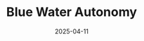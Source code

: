 ---  
layout: startup_page  
title: "Blue Water Autonomy"  
id: "blw.ai"  
permalink: "/bluewaterautonomyblw.ai04112025/"  
website: "https://blw.ai/"  
funding_round: "Seed"  
funding_amount: "$14M"  
investors: "Eclipse, Riot, Impatient Ventures"  
about: "Blue Water Autonomy builds autonomous ships for the U.S. Navy. Their full-stack autonomy suite enables completely unmanned ships for various open-ocean missions. The company aims to revolutionize the maritime economy by providing cost-effective, scalable autonomous solutions."  
markets: "Defense, Robotics, Maritime, Shipbuilding"  
hq: "Boston, Massachusetts, United States"  
founded_year: "2024"  
linkedin: "https://www.linkedin.com/company/blue-water-autonomy"  
twitter: "https://twitter.com/BlueWaterShips"  
instagram: ""  
facebook: ""  
crunchbase: "https://www.crunchbase.com/organization/blue-water-autonomy?utm_source=linkedin&utm_medium=referral&utm_campaign=linkedin_companies&utm_content=profile_cta_anon&trk=funding_crunchbase"  
pitchbook: "https://pitchbook.com/profiles/company/699790-87"  

date_display: "11-Apr-2025"  
date: "2025-04-11"

# SEO Optimization  
meta_title: "Blue Water Autonomy - Seed Funding ($14M)"  
meta_description: "Blue Water Autonomy, Blue Water Autonomy builds autonomous ships for the U.S. Navy. Their full-stack autonomy suite enables completely unmanned ships for various open-ocea..."  
meta_keywords: "Blue Water Autonomy, Defense, Robotics, Maritime, Shipbuilding, Seed funding"  
canonical_url: "https://startup.projectstartups.com/bluewaterautonomyblw.ai04112025/"  
---